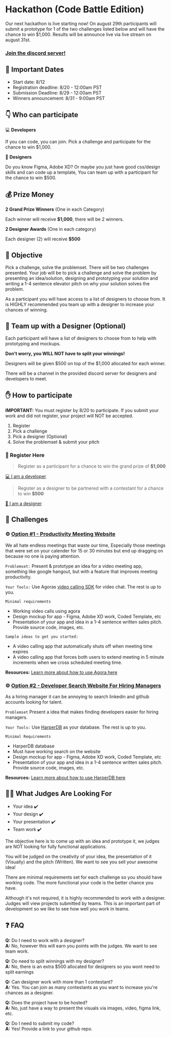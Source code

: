 # Hackathon (Code Battle Edition)

Our next hackathon is live starting now! On august 29th participants will submit a prototype for 1 of the two challenges listed below and will have the chance to win $1,000. Results will be announce live via live stream on august 31st.

### [Join the discord server!](https://discord.gg/b6XP3nrD6V)


## :calendar: Important Dates

- Start date: 8/12
- Registration deadline: 8/20 - 12:00am PST
- Submission Deadline: 8/29 - 12:00am PST
- Winners announcement: 8/31 - 9:00am PST

## 👇 Who can participate

💻 **Developers**

If you can code, you can join. Pick a challenge and participate for the chance to win $1,000.

🎨 **Designers**

Do you know Figma, Adobe XD? Or maybe you just have good css/design skills and can code up a template, You can team up with a participant for the chance to win $500.
  
## 💰 Prize Money

**2 Grand Prize Winners** (One in each Category)

Each winner will receive **$1,000**, there will be 2 winners.

**2 Designer Awards** (One in each category)

Each designer (2) will receive **$500**

## 🎯 Objective

Pick a challenge, solve the problemset. There will be two challenges presented. Your job will be to pick a challenge and solve the problem by presenting an idea/solution, designing and prototyping your solution and writing a 1-4 sentence elevator pitch on why your solution solves the problem.

As a participant you will have access to a list of designers to choose from. It is HIGHLY recommended you team up with a designer to increase your chances of winning.

## 🎨 Team up with a Designer (Optional)

Each participant will have a list of designers to choose from to help with prototyping and mockups. 

**Don't worry, you WILL NOT have to split your winnings!**

Designers will be given $500 on top of the $1,000 allocated for each winner.

There will be a channel in the provided discord server for designers and developers to meet.

## ✋ How to participate

**IMPORTANT:** You must register by 8/20 to participate. If you submit your work and did not register, your project will NOT be accepted.

1. Register
1. Pick a challenge
1. Pick a designer (Optional)
1. Solve the problemset & submit your pitch

### 📝 Register Here

> Register as a participant for a chance to win the grand prize of **$1,000**

<a href="https://forms.gle/kZtK8eSg9bD72CHx7" target="_blank">💻 I am a developer <a/>

> Register as a designer to be partnered with a contestant for a chance to win **$500**

<a href="https://docs.google.com/forms/d/e/1FAIpQLSebxOB3LSVOCYbapaAGUuXhFY0F3diFFmuaH6kx1M82AsbL1A/viewform?usp=sf_link" target="_blank">🎨 I am a designer <a/>


## 🏁 Challenges


### ⚙️ <ins>Option #1 - Productivity Meeting Website</ins>

We all hate endless meetings that waste our time, Especially those meetings that were set on your calender for 15 or 30 minutes but end up dragging on because no one is paying attention. 

``Problemset:`` Present & prototype an idea for a video meeting app, something like google hangout, but with a feature that improves meeting productivity.

``Your Tools:`` Use Agoras [video calling SDK](https://www.agora.io/en/) for video chat. The rest is up to you.

``Minimal requirements``

- Working video calls using agora
- Design mockup for app - Figma, Adobe XD work, Coded Template, etc 
- Presentation of your app and idea in a 1-4 sentence written sales pitch. Provide source code, images, etc.

``Sample ideas to get you started:``
- A video calling app that automatically shuts off when meeting time expires
- A video calling app that forces both users to extend meeting in 5 minute increments when we cross scheduled meeting time.

**Resources:** [Learn more about how to use Agora here](agora_resources.md) 

### ⚙️ <ins>Option #2 - Developer Search Website For Hiring Managers</ins>

As a hiring manager it can be annoying to search linkedin and github accounts looking for talent.

``Problemset`` Present a idea that makes finding developers easier for hiring managers.

``Your Tools:`` Use [HarperDB](https://harperdb.io/) as your database. The rest is up to you.

``Minimal Requirements`` 

- HarperDB database
- Must have working search on the website
- Design mockup for app - Figma, Adobe XD work, Coded Template, etc 
- Presentation of your app and idea in a 1-4 sentence written sales pitch. Provide source code, images, etc.

**Resources:** [Learn more about how to use HarperDB here](harperdb_resources.md) 

## 🧑‍⚖️ What Judges Are Looking For

- Your idea ✔️
- Your design ✔️
- Your presentation ✔️
- Team work ✔️

The objective here is to come up with an idea and prototype it, we judges are NOT looking for fully functional applications. 

You will be judged on the creativity of your idea, the presentation of it (Visually) and the pitch (Written). We want to see you sell your awesome idea!

There are minimal requirements set for each challenge so you should have working code. The more functional your code is the better chance you have.

Although it's not required, it is highly recommended to work with a designer. Judges will view projects submitted by teams. This is an important part of development so we like to see how well you work in teams.

## ❓ FAQ

**Q:** Do I need to work with a designer?
<br>
**A:** No, however this will earn you points with the judges. We want to see team work.

**Q:** Do need to split winnings with my designer?
<br>
**A:** No, there is an extra $500 allocated for designers so you wont need to split earnings

**Q:** Can designer work with more than 1 contestant?
<br>
**A:** Yes. You can join as many contestants as you want to increase you're chances as a designer.

**Q:** Does the project have to be hosted?
<br>
**A:** No, just have a way to present the visuals via images, video, figma link, etc. 


**Q:** Do I need to submit my code?
<br>
**A:** Yes! Provide a link to your github repo.